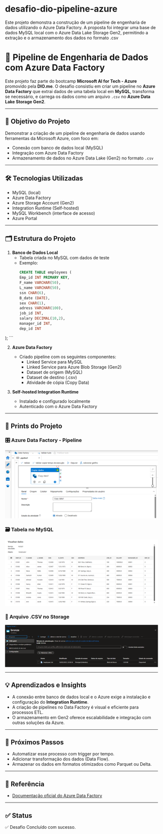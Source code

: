 # desafio-dio-pipeline-azure
Este projeto demonstra a construção de um pipeline de engenharia de dados utilizando o Azure Data Factory. A proposta foi integrar uma base de dados MySQL local com o Azure Data Lake Storage Gen2, permitindo a extração e o armazenamento dos dados no formato .csv

# 🔄 Pipeline de Engenharia de Dados com Azure Data Factory

Este projeto faz parte do bootcamp **Microsoft AI for Tech - Azure** promovido pela **DIO.me**. O desafio consistiu em criar um pipeline no **Azure Data Factory** que extrai dados de uma tabela local em **MySQL**, transforma se necessário, e carrega os dados como um arquivo `.csv` no **Azure Data Lake Storage Gen2**.

---

## 🎯 Objetivo do Projeto

Demonstrar a criação de um pipeline de engenharia de dados usando ferramentas da Microsoft Azure, com foco em:
- Conexão com banco de dados local (MySQL)
- Integração com Azure Data Factory
- Armazenamento de dados no Azure Data Lake (Gen2) no formato `.csv`

---

## 🛠️ Tecnologias Utilizadas

- MySQL (local)
- Azure Data Factory
- Azure Storage Account (Gen2)
- Integration Runtime (Self-hosted)
- MySQL Workbench (interface de acesso)
- Azure Portal

---

## 🗂️ Estrutura do Projeto

1. **Banco de Dados Local**
   - Tabela criada no MySQL com dados de teste
   - Exemplo:
     ```sql
     CREATE TABLE employees (
     Emp_id INT PRIMARY KEY,
     F_name VARCHAR(50),
     L_name VARCHAR(50),
     ssn CHAR(6),
     B_date (DATE),
     sex CHAR(1),
     adress VARCHAR(100),
     job_id INT,
     salary DECIMAL(10,2),
     manager_id INT,
     dep_id INT
);
     ```

2. **Azure Data Factory**
   - Criado pipeline com os seguintes componentes:
     - Linked Service para MySQL
     - Linked Service para Azure Blob Storage (Gen2)
     - Dataset de origem (MySQL)
     - Dataset de destino (.csv)
     - Atividade de cópia (Copy Data)

3. **Self-hosted Integration Runtime**
   - Instalado e configurado localmente
   - Autenticado com o Azure Data Factory

---

## 📸 Prints do Projeto

### 🎛️ Azure Data Factory - Pipeline
![print_pipeline](https://github.com/Rodrigo-Antonio-Silva/desafio-dio-pipeline-azure/blob/0cd8192aa7c6825e1c4d73d2ca079f3ce73757d8/Captura%20de%20tela%202025-05-20%20090137.png)

### 🗃️ Tabela no MySQL
![print_mysql](https://github.com/Rodrigo-Antonio-Silva/desafio-dio-pipeline-azure/blob/8896a6176c629288d77ef96ad4f2454ae8a09df4/Captura%20de%20tela%202025-05-20%20085830.png)

### 📂 Arquivo .CSV no Storage
![print_csv](https://github.com/Rodrigo-Antonio-Silva/desafio-dio-pipeline-azure/blob/0cd8192aa7c6825e1c4d73d2ca079f3ce73757d8/Captura%20de%20tela%202025-05-20%20090314.png)

---

## 💡 Aprendizados e Insights

- A conexão entre banco de dados local e o Azure exige a instalação e configuração do **Integration Runtime**.
- A criação de pipelines no Data Factory é visual e eficiente para processos ETL.
- O armazenamento em Gen2 oferece escalabilidade e integração com outras soluções da Azure.

---

## 🚀 Próximos Passos

- Automatizar esse processo com trigger por tempo.
- Adicionar transformação dos dados (Data Flow).
- Armazenar os dados em formatos otimizados como Parquet ou Delta.

---

## 📎 Referência

- [Documentação oficial do Azure Data Factory](https://learn.microsoft.com/pt-br/azure/data-factory/)

---

## ✅ Status

✅ Desafio Concluído com sucesso.
